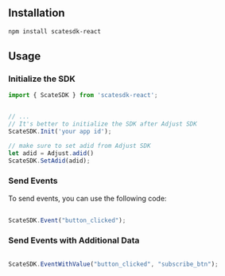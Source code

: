 ## Installation

```sh
npm install scatesdk-react
```

## Usage

### Initialize the SDK

```js
import { ScateSDK } from 'scatesdk-react';


// ...
// It's better to initialize the SDK after Adjust SDK 
ScateSDK.Init('your app id');

// make sure to set adid from Adjust SDK
let adid = Adjust.adid()
ScateSDK.SetAdid(adid);

```

### Send Events

To send events, you can use the following code:

```js
    
ScateSDK.Event("button_clicked");

```

### Send Events with Additional Data

```js

ScateSDK.EventWithValue("button_clicked", "subscribe_btn");

```
